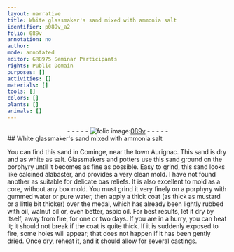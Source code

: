 ```yaml
---
layout: narrative
title: White glassmaker's sand mixed with ammonia salt
identifier: p089v_a2
folio: 089v
annotation: no
author:
mode: annotated
editor: GR8975 Seminar Participants
rights: Public Domain
purposes: []
activities: []
materials: []
tools: []
colors: []
plants: []
animals: []
---
```


 <div class="folio" align="center">- - - - - <a href="http://gallica.bnf.fr/ark:/12148/btv1b10500001g/f184.image" target="_blank"><img src="https://cu-mkp.github.io/GR8975-edition/assets/photo-icon.png" alt="folio image: " style="display:inline-block; margin-bottom:-3px;"/>089v</a> - - - - - </div> 
## White glassmaker's sand mixed with ammonia salt

 
 You can find this sand in Cominge, near the town Aurignac. This sand is dry and as white as salt. Glassmakers and potters use this sand ground on the porphyry until it becomes as fine as possible. Easy to grind, this sand looks like calcined alabaster, and provides a very clean mold. I have not found another as suitable for delicate bas reliefs. It is also excellent to mold as a core, without any box mold. You must grind it very finely on a porphyry with gummed water or pure water, then apply a thick coat (as thick as mustard or a little bit thicker) over the medal, which has already been lightly rubbed with oil, walnut oil or, even better, aspic oil. For best results, let it dry by itself, away from fire, for one or two days. If you are in a hurry, you can heat it; it should not break if the coat is quite thick. If it is suddenly exposed to fire, some holes will appear; that does not happen if it has been gently dried. Once dry, reheat it, and it should allow for several castings. 
 